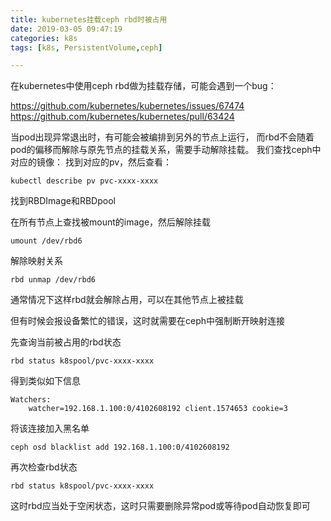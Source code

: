 ```yaml
---
title: kubernetes挂载ceph rbd时被占用
date: 2019-03-05 09:47:19
categories: k8s
tags: [k8s, PersistentVolume,ceph]

---
```

在kubernetes中使用ceph rbd做为挂载存储，可能会遇到一个bug：

https://github.com/kubernetes/kubernetes/issues/67474
https://github.com/kubernetes/kubernetes/pull/63424

当pod出现异常退出时，有可能会被编排到另外的节点上运行，
而rbd不会随着pod的偏移而解除与原先节点的挂载关系，需要手动解除挂载。
我们查找ceph中对应的镜像：
找到对应的pv，然后查看：

```
kubectl describe pv pvc-xxxx-xxxx
```
找到RBDImage和RBDpool

在所有节点上查找被mount的image，然后解除挂载
```
umount /dev/rbd6
```
解除映射关系
```
rbd unmap /dev/rbd6
```
通常情况下这样rbd就会解除占用，可以在其他节点上被挂载

但有时候会报设备繁忙的错误，这时就需要在ceph中强制断开映射连接

先查询当前被占用的rbd状态
```
rbd status k8spool/pvc-xxxx-xxxx
```
得到类似如下信息
```
Watchers:
    watcher=192.168.1.100:0/4102608192 client.1574653 cookie=3
```
将该连接加入黑名单
```
ceph osd blacklist add 192.168.1.100:0/4102608192
```
再次检查rbd状态
```
rbd status k8spool/pvc-xxxx-xxxx
```
这时rbd应当处于空闲状态，这时只需要删除异常pod或等待pod自动恢复即可
